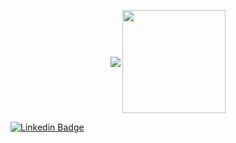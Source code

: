 <p align="center">
  <a>
    <img
      align="center"
      src="https://github-readme-stats.vercel.app/api/top-langs/?username=MaikonLima&layout=compact"
    />
  </a>
  <a>
    <img
      align="center"
      height="165"
      src="https://github-readme-stats.vercel.app/api?username=MaikonLima&count_private=true&show_icons=true&custom_title=Github%20Status&hide=issues"
    />
  </a>
</p>


<!--## Hi there! <img src="https://raw.githubusercontent.com/iampavangandhi/iampavangandhi/master/gifs/Hi.gif" width="30px"></h2>-->

<!--<p align="center">
    <a></a>
</p>-->

<!-- [![Github Badge](https://img.shields.io/badge/-Github-000?style=flat-square&logo=Github&logoColor=white&link=https://github.com/MaikonLima)](https://github.com/MaikonLima) -->
[![Linkedin Badge](https://img.shields.io/badge/-LinkedIn-blue?style=flat-square&logo=Linkedin&logoColor=white&link=https://www.linkedin.com/in/maikonguimaraes/)](https://www.linkedin.com/in/maikonguimaraes/)

